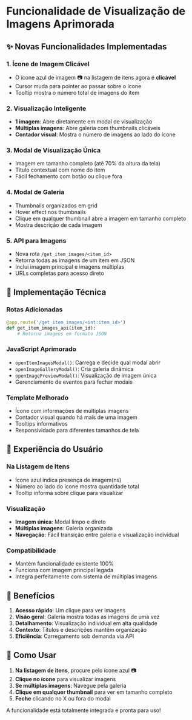 # Funcionalidade de Visualização de Imagens Aprimorada

## ✨ Novas Funcionalidades Implementadas

### 1. Ícone de Imagem Clicável
- O ícone azul de imagem 📷 na listagem de itens agora é **clicável**
- Cursor muda para pointer ao passar sobre o ícone
- Tooltip mostra o número total de imagens do item

### 2. Visualização Inteligente
- **1 imagem**: Abre diretamente em modal de visualização
- **Múltiplas imagens**: Abre galeria com thumbnails clicáveis
- **Contador visual**: Mostra o número de imagens ao lado do ícone

### 3. Modal de Visualização Única
- Imagem em tamanho completo (até 70% da altura da tela)
- Título contextual com nome do item
- Fácil fechamento com botão ou clique fora

### 4. Modal de Galeria
- Thumbnails organizados em grid
- Hover effect nos thumbnails
- Clique em qualquer thumbnail abre a imagem em tamanho completo
- Mostra descrição de cada imagem

### 5. API para Imagens
- Nova rota `/get_item_images/<item_id>` 
- Retorna todas as imagens de um item em JSON
- Inclui imagem principal e imagens múltiplas
- URLs completas para acesso direto

## 🔧 Implementação Técnica

### Rotas Adicionadas
```python
@app.route('/get_item_images/<int:item_id>')
def get_item_images_api(item_id):
    # Retorna imagens em formato JSON
```

### JavaScript Aprimorado
- `openItemImagesModal()`: Carrega e decide qual modal abrir
- `openImageGalleryModal()`: Cria galeria dinâmica
- `openImagePreviewModal()`: Visualização de imagem única
- Gerenciamento de eventos para fechar modais

### Template Melhorado
- Ícone com informações de múltiplas imagens
- Contador visual quando há mais de uma imagem
- Tooltips informativos
- Responsividade para diferentes tamanhos de tela

## 📱 Experiência do Usuário

### Na Listagem de Itens
- Ícone azul indica presença de imagem(ns)
- Número ao lado do ícone mostra quantidade total
- Tooltip informa sobre clique para visualizar

### Visualização
- **Imagem única**: Modal limpo e direto
- **Múltiplas imagens**: Galeria organizada
- **Navegação**: Fácil transição entre galeria e visualização individual

### Compatibilidade
- Mantém funcionalidade existente 100%
- Funciona com imagem principal legada
- Integra perfeitamente com sistema de múltiplas imagens

## 🎯 Benefícios

1. **Acesso rápido**: Um clique para ver imagens
2. **Visão geral**: Galeria mostra todas as imagens de uma vez
3. **Detalhamento**: Visualização individual em alta qualidade
4. **Contexto**: Títulos e descrições mantêm organização
5. **Eficiência**: Carregamento sob demanda via API

## 🚀 Como Usar

1. **Na listagem de itens**, procure pelo ícone azul 📷
2. **Clique no ícone** para visualizar imagens
3. **Se múltiplas imagens**: Navegue pela galeria
4. **Clique em qualquer thumbnail** para ver em tamanho completo
5. **Feche** clicando no X ou fora do modal

A funcionalidade está totalmente integrada e pronta para uso!
